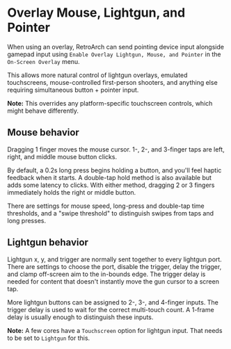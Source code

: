 # Overlay Mouse, Lightgun, and Pointer
When using an overlay, RetroArch can send pointing device input alongside gamepad input using `Enable Overlay Lightgun, Mouse, and Pointer` in the `On-Screen Overlay` menu.

This allows more natural control of lightgun overlays, emulated touchscreens, mouse-controlled first-person shooters, and anything else requiring simultaneous button \+ pointer input.

**Note:** This overrides any platform-specific touchscreen controls, which might behave differently.

## Mouse behavior
Dragging 1 finger moves the mouse cursor. 1-, 2-, and 3-finger taps are left, right, and middle mouse button clicks.

By default, a 0.2s long press begins holding a button, and you'll feel haptic feedback when it starts. A double-tap hold method is also available but adds some latency to clicks. With either method, dragging 2 or 3 fingers immediately holds the right or middle button.

There are settings for mouse speed, long-press and double-tap time thresholds, and a "swipe threshold" to distinguish swipes from taps and long presses.

## Lightgun behavior
Lightgun x, y, and trigger are normally sent together to every lightgun port. There are settings to choose the port, disable the trigger, delay the trigger, and clamp off-screen aim to the in-bounds edge. The trigger delay is needed for content that doesn't instantly move the gun cursor to a screen tap.

More lightgun buttons can be assigned to 2-, 3-, and 4-finger inputs. The trigger delay is used to wait for the correct multi-touch count. A 1-frame delay is usually enough to distinguish these inputs.

**Note:** A few cores have a `Touchscreen` option for lightgun input. That needs to be set to `Lightgun` for this.
